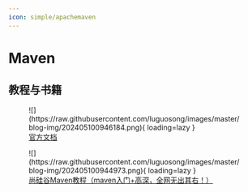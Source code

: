 ```yaml
---
icon: simple/apachemaven
---
```


# Maven

## 教程与书籍

<figure markdown="span">
  ![](https://raw.githubusercontent.com/luguosong/images/master/blog-img/202405100946184.png){ loading=lazy }
  <figcaption><a href="https://maven.apache.org/guides/index.html">官方文档</a></figcaption>
</figure>

<figure markdown="span">
  ![](https://raw.githubusercontent.com/luguosong/images/master/blog-img/202405100944973.png){ loading=lazy }
  <figcaption><a href="https://www.bilibili.com/video/BV12q4y147e4">尚硅谷Maven教程（maven入门+高深，全网无出其右！）</a></figcaption>
</figure>


